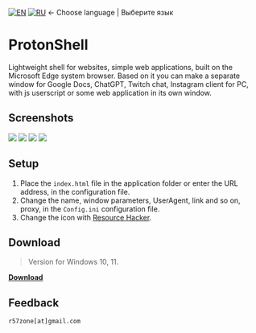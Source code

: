 [![EN](https://user-images.githubusercontent.com/9499881/33184537-7be87e86-d096-11e7-89bb-f3286f752bc6.png)](https://github.com/r57zone/ProtonShell/blob/master/README.md) 
[![RU](https://user-images.githubusercontent.com/9499881/27683795-5b0fbac6-5cd8-11e7-929c-057833e01fb1.png)](https://github.com/r57zone/ProtonShell/blob/master/README.RU.md) 
← Choose language | Выберите язык

# ProtonShell
Lightweight shell for websites, simple web applications, built on the Microsoft Edge system browser. Based on it you can make a separate window for Google Docs, ChatGPT, Twitch chat, Instagram client for PC, with js userscript or some web application in its own window.

## Screenshots
![](https://github.com/user-attachments/assets/902b2e58-664d-460f-abfd-37de3c8c920b)
[![](https://github.com/user-attachments/assets/c5f0d903-e7d4-42f3-91ad-38f7b6f08d4b)](https://github.com/user-attachments/assets/22419527-2937-4bdc-a7b8-95097cf25de7)
[![](https://github-production-user-asset-6210df.s3.amazonaws.com/9499881/258204596-0de84193-e560-4165-b104-69c5a0b63d34.jpg)](https://github.com/r57zone/ProtonShell/assets/9499881/6a2701eb-869e-480a-8548-628daec17fe7)
[![](https://github-production-user-asset-6210df.s3.amazonaws.com/9499881/258204442-90eb9ab6-d54b-4131-a8e8-12735213935f.jpg)](https://github.com/r57zone/ProtonShell/assets/9499881/e1ff8392-ba8b-4373-a20b-0d1a29773c10)

## Setup
1. Place the `index.html` file in the application folder or enter the URL address, in the configuration file.
2. Change the name, window parameters, UserAgent, link and so on, proxy, in the `Config.ini` configuration file.
3. Change the icon with [Resource Hacker](http://www.angusj.com/resourcehacker/).

## Download
>Version for Windows 10, 11.<br>

**[Download](https://github.com/r57zone/ProtonShell/releases)**

## Feedback
`r57zone[at]gmail.com`